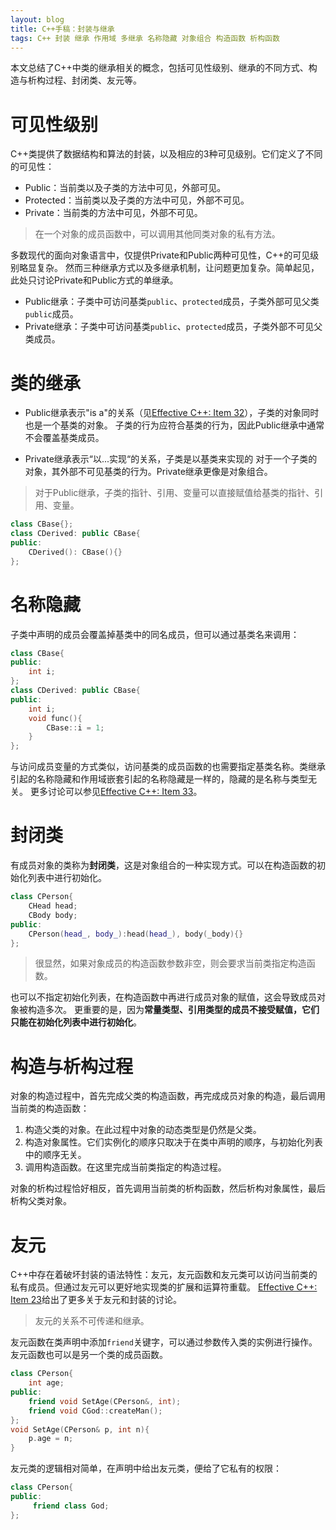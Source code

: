 ```yaml
---
layout: blog 
title: C++手稿：封装与继承
tags: C++ 封装 继承 作用域 多继承 名称隐藏 对象组合 构造函数 析构函数
---
```


本文总结了C++中类的继承相关的概念，包括可见性级别、继承的不同方式、构造与析构过程、封闭类、友元等。

# 可见性级别

C++类提供了数据结构和算法的封装，以及相应的3种可见级别。它们定义了不同的可见性：

* Public：当前类以及子类的方法中可见，外部可见。
* Protected：当前类以及子类的方法中可见，外部不可见。
* Private：当前类的方法中可见，外部不可见。

> 在一个对象的成员函数中，可以调用其他同类对象的私有方法。

多数现代的面向对象语言中，仅提供Private和Public两种可见性，C++的可见级别略显复杂。
然而三种继承方式以及多继承机制，让问题更加复杂。简单起见，此处只讨论Private和Public方式的单继承。

* Public继承：子类中可访问基类`public`、`protected`成员，子类外部可见父类`public`成员。
* Private继承：子类中可访问基类`public`、`protected`成员，子类外部不可见父类成员。

# 类的继承

* Public继承表示"is a"的关系（见[Effective C++: Item 32][item32]），子类的对象同时也是一个基类的对象。
子类的行为应符合基类的行为，因此Public继承中通常不会覆盖基类成员。

* Private继承表示“以...实现“的关系，子类是以基类来实现的
对于一个子类的对象，其外部不可见基类的行为。Private继承更像是对象组合。

> 对于Public继承，子类的指针、引用、变量可以直接赋值给基类的指针、引用、变量。

```cpp
class CBase{};
class CDerived: public CBase{
public:
    CDerived(): CBase(){}
};
```

<!--more-->

# 名称隐藏

子类中声明的成员会覆盖掉基类中的同名成员，但可以通过基类名来调用：

```cpp
class CBase{
public:
    int i;
};
class CDerived: public CBase{
public:
    int i;
    void func(){
        CBase::i = 1;
    }
};
```

与访问成员变量的方式类似，访问基类的成员函数的也需要指定基类名称。类继承引起的名称隐藏和作用域嵌套引起的名称隐藏是一样的，隐藏的是名称与类型无关。
更多讨论可以参见[Effective C++: Item 33][item33]。

# 封闭类

有成员对象的类称为**封闭类**，这是对象组合的一种实现方式。可以在构造函数的初始化列表中进行初始化。

```cpp
class CPerson{
    CHead head;
    CBody body;
public:
    CPerson(head_, body_):head(head_), body(_body){}
};
```

> 很显然，如果对象成员的构造函数参数非空，则会要求当前类指定构造函数。

也可以不指定初始化列表，在构造函数中再进行成员对象的赋值，这会导致成员对象被构造多次。
更重要的是，因为**常量类型、引用类型的成员不接受赋值，它们只能在初始化列表中进行初始化**。

# 构造与析构过程

对象的构造过程中，首先完成父类的构造函数，再完成成员对象的构造，最后调用当前类的构造函数：

1. 构造父类的对象。在此过程中对象的动态类型是仍然是父类。
2. 构造对象属性。它们实例化的顺序只取决于在类中声明的顺序，与初始化列表中的顺序无关。
3. 调用构造函数。在这里完成当前类指定的构造过程。

对象的析构过程恰好相反，首先调用当前类的析构函数，然后析构对象属性，最后析构父类对象。

# 友元

C++中存在着破坏封装的语法特性：友元，友元函数和友元类可以访问当前类的私有成员。但通过友元可以更好地实现类的扩展和运算符重载。
[Effective C++: Item 23][item23]给出了更多关于友元和封装的讨论。

> 友元的关系不可传递和继承。

友元函数在类声明中添加`friend`关键字，可以通过参数传入类的实例进行操作。友元函数也可以是另一个类的成员函数。

```cpp
class CPerson{
    int age;
public:
    friend void SetAge(CPerson&, int);
    friend void CGod::createMan();
};
void SetAge(CPerson& p, int n){
    p.age = n;
}
```

友元类的逻辑相对简单，在声明中给出友元类，便给了它私有的权限：

```cpp
class CPerson{
public:
     friend class God;
};
```

[item23]: /2015/08/20/effective-cpp-23.html
[item32]: /2015/08/30/effective-cpp-32.html
[item33]: /2015/08/31/effective-cpp-33.html
